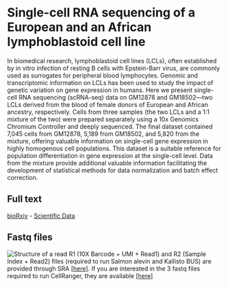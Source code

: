 # Single-cell RNA sequencing of a European and an African lymphoblastoid cell line
In biomedical research, lymphoblastoid cell lines (LCLs), often established by in vitro infection of resting B cells with Epstein-Barr virus, are commonly used as surrogates for peripheral blood lymphocytes. Genomic and transcriptomic information on LCLs has been used to study the impact of genetic variation on gene expression in humans. Here we present single-cell RNA sequencing (scRNA-seq) data on GM12878 and GM18502—two LCLs derived from the blood of female donors of European and African ancestry, respectively. Cells from three samples (the two LCLs and a 1:1 mixture of the two) were prepared separately using a 10x Genomics Chromium Controller and deeply sequenced. The final dataset contained 7,045 cells from GM12878, 5,189 from GM18502, and 5,820 from the mixture, offering valuable information on single-cell gene expression in highly homogenous cell populations. This dataset is a suitable reference for population differentiation in gene expression at the single-cell level. Data from the mixture provide additional valuable information facilitating the development of statistical methods for data normalization and batch effect correction.
## Full text
[bioRxiv](https://doi.org/10.1101/548115) - [Scientific Data](https://doi.org/10.1038/s41597-019-0116-4)



## Fastq files
![Structure of a read](https://raw.githubusercontent.com/cailab-tamu/sciData-LCL/master/10XReadStructure.png)
R1 (10X Barcode + UMI + Read1) and R2 (Sample Index + Read2) files (required to run Salmon alevin and Kallisto BUS) are provided through SRA [[here]](https://www.ncbi.nlm.nih.gov/geo/query/acc.cgi?acc=GSE126321). If you are interested in the 3 fastq files required to run CellRanger, they are available [[here]](https://drive.google.com/drive/folders/1rnPOgr-U3bA9w0ApO74ultKwiMOGTrtD?usp=sharing)
